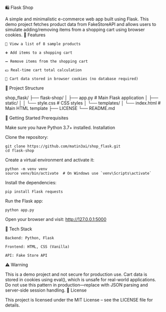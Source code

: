 🛍️ Flask Shop

A simple and minimalistic e-commerce web app built using Flask. This demo project fetches product data from FakeStoreAPI and allows users to simulate adding/removing items from a shopping cart using browser cookies.
🔧 Features

    🛒 View a list of 8 sample products

    ➕ Add items to a shopping cart

    ➖ Remove items from the shopping cart

    💵 Real-time cart total calculation

    🍪 Cart data stored in browser cookies (no database required)


📁 Project Structure

shop_flask/
├── flask-shop/
│   ├── app.py               # Main Flask application
│   ├── static/
│   │   └── style.css        # CSS styles
│   └── templates/
│       └── index.html       # Main HTML template
├── LICENSE
└── README.md

🚀 Getting Started
Prerequisites

Make sure you have Python 3.7+ installed.
Installation

Clone the repository:

    git clone https://github.com/matin3ai/shop_flask.git
    cd flask-shop

Create a virtual environment and activate it:

    python -m venv venv
    source venv/bin/activate  # On Windows use `venv\Scripts\activate`

Install the dependencies:

    pip install Flask requests

Run the Flask app:

    python app.py

Open your browser and visit:
http://127.0.0.1:5000

🧪 Tech Stack

    Backend: Python, Flask

    Frontend: HTML, CSS (Vanilla)

    API: Fake Store API

⚠️ Warning

This is a demo project and not secure for production use. Cart data is stored in cookies using eval(), which is unsafe for real-world applications. Do not use this pattern in production—replace with JSON parsing and server-side session handling.
📜 License

This project is licensed under the MIT License – see the LICENSE file for details.
